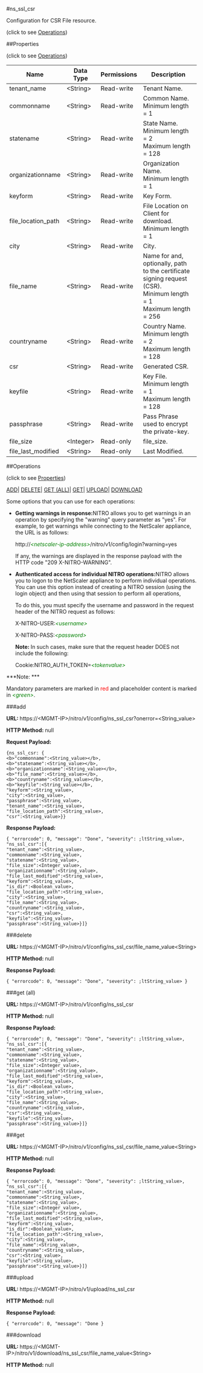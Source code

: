 #ns_ssl_csr



Configuration for CSR File resource.

<span>(click to see [Operations](#operations))</span>



##Properties 

<span>(click to see [Operations](#operations))</span>





<table><thead><tr><th>Name</th><th>Data Type</th><th>Permissions</th><th>Description</th></tr></thead><tbody><tr><td>tenant_name</td><td>&lt;String></td><td>Read-write</td><td>Tenant Name.</td></tr><tr><td>commonname</td><td>&lt;String></td><td>Read-write</td><td>Common Name.<br>Minimum length = 1</td></tr><tr><td>statename</td><td>&lt;String></td><td>Read-write</td><td>State Name.<br>Minimum length = 2<br>Maximum length = 128</td></tr><tr><td>organizationname</td><td>&lt;String></td><td>Read-write</td><td>Organization Name.<br>Minimum length = 1</td></tr><tr><td>keyform</td><td>&lt;String></td><td>Read-write</td><td>Key Form.</td></tr><tr><td>file_location_path</td><td>&lt;String></td><td>Read-write</td><td>File Location on Client for download.<br>Minimum length = 1</td></tr><tr><td>city</td><td>&lt;String></td><td>Read-write</td><td>City.</td></tr><tr><td>file_name</td><td>&lt;String></td><td>Read-write</td><td>Name for and, optionally, path to the certificate signing request (CSR).<br>Minimum length = 1<br>Maximum length = 256</td></tr><tr><td>countryname</td><td>&lt;String></td><td>Read-write</td><td>Country Name.<br>Minimum length = 2<br>Maximum length = 128</td></tr><tr><td>csr</td><td>&lt;String></td><td>Read-write</td><td>Generated CSR.</td></tr><tr><td>keyfile</td><td>&lt;String></td><td>Read-write</td><td>Key File.<br>Minimum length = 1<br>Maximum length = 128</td></tr><tr><td>passphrase</td><td>&lt;String></td><td>Read-write</td><td>Pass Phrase used to encrypt the private-key.</td></tr><tr><td>file_size</td><td>&lt;Integer></td><td>Read-only</td><td>file_size.</td></tr><tr><td>file_last_modified</td><td>&lt;String></td><td>Read-only</td><td>Last Modified.</td></tr></tbody></table>

##Operations 

<span>(click to see [Properties](#properties))</span>





[ADD](#add)| [DELETE](#delete)| [GET (ALL)](#get-all)| [GET](#get)| [UPLOAD](#upload)| [DOWNLOAD](#download)





Some options that you can use for each operations:

<ul><li><p><b>Getting warnings in response:</b>NITRO allows you to get warnings in an operation by specifying the "warning" query parameter as "yes". For example, to get warnings while connecting to the NetScaler appliance, the URL is as follows:</p><p>http://<span style="color:green;font-style:italic;">&lt;netscaler-ip-address&gt;</span>/nitro/v1/config/login?warning=yes</p><p>If any, the warnings are displayed in the response payload with the HTTP code "209 X-NITRO-WARNING".</p></li><li><p><b>Authenticated access for individual NITRO operations:</b>NITRO allows you to logon to the NetScaler appliance to perform individual operations. You can use this option instead of creating a NITRO session (using the login object) and then using that session to perform all operations,</p><p>To do this, you must specify the username and password in the request header of the NITRO request as follows:</p><p>X-NITRO-USER:<span style="color:green;font-style:italic;">&lt;username&gt;</span></p><p>X-NITRO-PASS:<span style="color:green;font-style:italic;">&lt;password&gt;</span></p><p><b>Note: </b>In such cases, make sure that the request header DOES not include the following:</p><p>Cookie:NITRO_AUTH_TOKEN=<span style="color:green;font-style:italic;">&lt;tokenvalue&gt;</span></p></li></ul>







***Note: *** 

Mandatory parameters are marked in <span style="color:#FF0000;">red</span> and placeholder content is marked in <span style="color:green;font-style:italic">&lt;green&gt;</span>.



###add







<b>URL: </b>https://&lt;MGMT-IP&gt;/nitro/v1/config/ns_ssl_csr?onerror=&lt;String_value&gt;

<b>HTTP Method: </b>null

<b>Request Payload: </b>
```
{ns_ssl_csr: {
<b>"commonname":<String_value></b>,
<b>"statename":<String_value></b>,
<b>"organizationname":<String_value></b>,
<b>"file_name":<String_value></b>,
<b>"countryname":<String_value></b>,
<b>"keyfile":<String_value></b>,
"keyform":<String_value>,
"city":<String_value>,
"passphrase":<String_value>,
"tenant_name":<String_value>,
"file_location_path":<String_value>,
"csr":<String_value>}}
```

<b>Response Payload: </b>
```
{ "errorcode": 0, "message": "Done", "severity": ;ltString_value>, "ns_ssl_csr":[{
"tenant_name":<String_value>,
"commonname":<String_value>,
"statename":<String_value>,
"file_size":<Integer_value>,
"organizationname":<String_value>,
"file_last_modified":<String_value>,
"keyform":<String_value>,
"is_dir":<Boolean_value>,
"file_location_path":<String_value>,
"city":<String_value>,
"file_name":<String_value>,
"countryname":<String_value>,
"csr":<String_value>,
"keyfile":<String_value>,
"passphrase":<String_value>}]}
```







###delete







<b>URL: </b>https://&lt;MGMT-IP&gt;/nitro/v1/config/ns_ssl_csr/file_name_value&lt;String&gt;

<b>HTTP Method: </b>null

<b>Response Payload: </b>
```
{ "errorcode": 0, "message": "Done", "severity": ;ltString_value> }
```







###get (all)







<b>URL: </b>https://&lt;MGMT-IP&gt;/nitro/v1/config/ns_ssl_csr

<b>HTTP Method: </b>null

<b>Response Payload: </b>
```
{ "errorcode": 0, "message": "Done", "severity": ;ltString_value>, "ns_ssl_csr":[{
"tenant_name":<String_value>,
"commonname":<String_value>,
"statename":<String_value>,
"file_size":<Integer_value>,
"organizationname":<String_value>,
"file_last_modified":<String_value>,
"keyform":<String_value>,
"is_dir":<Boolean_value>,
"file_location_path":<String_value>,
"city":<String_value>,
"file_name":<String_value>,
"countryname":<String_value>,
"csr":<String_value>,
"keyfile":<String_value>,
"passphrase":<String_value>}]}
```







###get







<b>URL: </b>https://&lt;MGMT-IP&gt;/nitro/v1/config/ns_ssl_csr/file_name_value&lt;String&gt;

<b>HTTP Method: </b>null

<b>Response Payload: </b>
```
{ "errorcode": 0, "message": "Done", "severity": ;ltString_value>, "ns_ssl_csr":[{
"tenant_name":<String_value>,
"commonname":<String_value>,
"statename":<String_value>,
"file_size":<Integer_value>,
"organizationname":<String_value>,
"file_last_modified":<String_value>,
"keyform":<String_value>,
"is_dir":<Boolean_value>,
"file_location_path":<String_value>,
"city":<String_value>,
"file_name":<String_value>,
"countryname":<String_value>,
"csr":<String_value>,
"keyfile":<String_value>,
"passphrase":<String_value>}]}
```







###upload







<b>URL: </b>https://&lt;MGMT-IP&gt;/nitro/v1/upload/ns_ssl_csr

<b>HTTP Method: </b>null

<b>Response Payload: </b>
```
{ "errorcode": 0, "message": "Done }
```







###download







<b>URL: </b>https://&lt;MGMT-IP&gt;/nitro/v1/download/ns_ssl_csr/file_name_value&lt;String&gt;

<b>HTTP Method: </b>null







